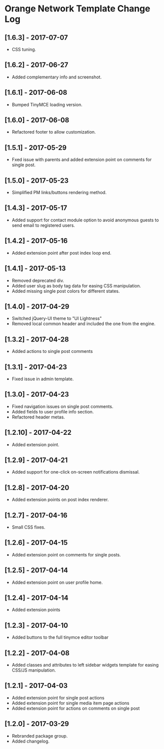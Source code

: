 
# Orange Network Template Change Log

## [1.6.3] - 2017-07-07

- CSS tuning.

## [1.6.2] - 2017-06-27

- Added complementary info and screenshot.

## [1.6.1] - 2017-06-08

- Bumped TinyMCE loading version.

## [1.6.0] - 2017-06-08

- Refactored footer to allow customization.

## [1.5.1] - 2017-05-29

- Fxed issue with parents and added extension point on comments for single post.

## [1.5.0] - 2017-05-23

- Simplified PM links/buttons rendering method.

## [1.4.3] - 2017-05-17

- Added support for contact module option to avoid anonymous guests to send email to registered users.

## [1.4.2] - 2017-05-16

- Added extension point after post index loop end.

## [1.4.1] - 2017-05-13

- Removed deprecated div.
- Added user slug as body tag data for easing CSS manipulation.
- Added missing single post colors for different states.

## [1.4.0] - 2017-04-29

- Switched jQuery-UI theme to "UI Lightness"
- Removed local common header and included the one from the engine.

## [1.3.2] - 2017-04-28

- Added actions to single post comments

## [1.3.1] - 2017-04-23

- Fixed issue in admin template.

## [1.3.0] - 2017-04-23

- Fixed navigation issues on single post comments.
- Added fields to user profile info section.
- Refactored header metas.

## [1.2.10] - 2017-04-22

- Added extension point.

## [1.2.9] - 2017-04-21

- Added support for one-click on-screen notifications dismissal.

## [1.2.8] - 2017-04-20

- Added extension points on post index renderer.

## [1.2.7] - 2017-04-16

- Small CSS fixes.

## [1.2.6] - 2017-04-15

- Added extension point on comments for single posts.

## [1.2.5] - 2017-04-14

- Added extension point on user profile home.

## [1.2.4] - 2017-04-14

- Added extension points

## [1.2.3] - 2017-04-10

- Added buttons to the full tinymce editor toolbar

## [1.2.2] - 2017-04-08

- Added classes and attributes to left sidebar widgets template
  for easing CSS/JS manipulation.

## [1.2.1] - 2017-04-03

- Added extension point for single post actions
- Added extension point for single media item page actions
- Added extension point for actions on comments on single post

## [1.2.0] - 2017-03-29

- Rebranded package group.
- Added changelog.

